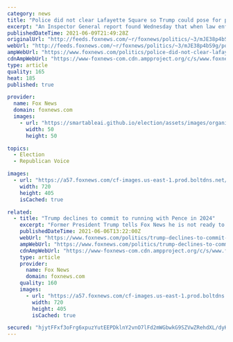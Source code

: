 ```yaml
---
category: news
title: "Police did not clear Lafayette Square so Trump could pose for photo with the Bible, IG says"
excerpt: "An Inspector General report found Wednesday that when law enforcement cleared Lafayette Park in front of the White House last June, security was the top priority – not a photo opportunity for Donald Trump."
publishedDateTime: 2021-06-09T21:49:28Z
originalUrl: "http://feeds.foxnews.com/~r/foxnews/politics/~3/mJE38p4bS9g/police-did-not-clear-lafayette-square-so-trump-could-pose-for-photo-with-the-bible-report-says"
webUrl: "http://feeds.foxnews.com/~r/foxnews/politics/~3/mJE38p4bS9g/police-did-not-clear-lafayette-square-so-trump-could-pose-for-photo-with-the-bible-report-says"
ampWebUrl: "https://www.foxnews.com/politics/police-did-not-clear-lafayette-square-so-trump-could-pose-for-photo-with-the-bible-report-says.amp"
cdnAmpWebUrl: "https://www-foxnews-com.cdn.ampproject.org/c/s/www.foxnews.com/politics/police-did-not-clear-lafayette-square-so-trump-could-pose-for-photo-with-the-bible-report-says.amp"
type: article
quality: 165
heat: 185
published: true

provider:
  name: Fox News
  domain: foxnews.com
  images:
    - url: "https://smartableai.github.io/election/assets/images/organizations/foxnews.com-50x50.jpg"
      width: 50
      height: 50

topics:
  - Election
  - Republican Voice

images:
  - url: "https://a57.foxnews.com/cf-images.us-east-1.prod.boltdns.net/v1/static/694940094001/66fb34b2-88ee-4794-a45c-0dd47703dce0/d2addf7e-d6f7-4cd9-ad3a-c9109e8796c6/1280x720/match/720/405/image.jpg?ve=1&tl=1"
    width: 720
    height: 405
    isCached: true

related:
  - title: "Trump declines to commit to running with Pence in 2024"
    excerpt: "Former President Trump tells Fox News he is not ready to re-up with former Vice President Mike Pence on a potential campaign in 2024."
    publishedDateTime: 2021-06-06T13:22:00Z
    webUrl: "https://www.foxnews.com/politics/trump-declines-to-commit-to-running-with-pence-in-2024"
    ampWebUrl: "https://www.foxnews.com/politics/trump-declines-to-commit-to-running-with-pence-in-2024.amp"
    cdnAmpWebUrl: "https://www-foxnews-com.cdn.ampproject.org/c/s/www.foxnews.com/politics/trump-declines-to-commit-to-running-with-pence-in-2024.amp"
    type: article
    provider:
      name: Fox News
      domain: foxnews.com
    quality: 160
    images:
      - url: "https://a57.foxnews.com/cf-images.us-east-1.prod.boltdns.net/v1/static/694940094001/b4789990-fe5d-419e-bc61-b8b73e56e9e3/5a5c023e-50ec-4401-9de9-a6f908ee76cb/1280x720/match/720/405/image.jpg?ve=1&tl=1"
        width: 720
        height: 405
        isCached: true

secured: "hjytFFxf3oFrg6xpuzYutEEPDklnY2vnO7lFd2mWGbwkG9SZVwZRehdXL/dyKLYyVmWrn3saR5XooGx/2ZNzXUxCLnBIF6x8aIfQblaCC3TRtygkqLM5WyhdvB+svP2Yw4JqvbUbmXdvqi9Xddtt5BrLp1Vsu211DwsiBFVVmsSGikqZcObDx7FklscrlSP4dAB5UvXSs1ywRM8SR47LUgK6+1/YLwy9wtS7jnCvEzThp4iK5nXnCjg3fmcJgV1Tg7dn2fPudxaFjVcI/V+Ajph/zhsBv7vasCPEfe1BTRVDKKWwfD2+EDnolOjhzYvlaMvoUvQXxSgADmHx/7zWrYGwvkjXaoPE2+9k8UhofWg=;SoTVmG64Aad7CkeSvsMY2Q=="
---
```


